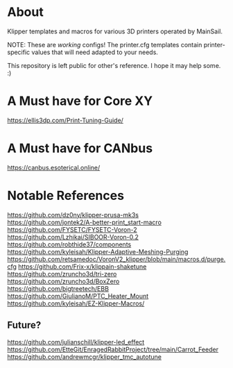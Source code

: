 # About
Klipper templates and macros for various 3D printers operated by MainSail.

NOTE: These are *working* configs! The printer.cfg templates contain printer-specific values that will need adapted to your needs.

This repository is left public for other's reference. I hope it may help some. :)

# A Must have for Core XY
https://ellis3dp.com/Print-Tuning-Guide/

# A Must have for CANbus
https://canbus.esoterical.online/

# Notable References
https://github.com/dz0ny/klipper-prusa-mk3s<br>
https://github.com/jontek2/A-better-print_start-macro<br>
https://github.com/FYSETC/FYSETC-Voron-2<br>
https://github.com/Lzhikai/SIBOOR-Voron-0.2<br>
https://github.com/robthide37/components<br>
https://github.com/kyleisah/Klipper-Adaptive-Meshing-Purging<br>
https://github.com/retsamedoc/VoronV2_klipper/blob/main/macros.d/purge.cfg
https://github.com/Frix-x/klippain-shaketune<br>
https://github.com/zruncho3d/tri-zero<br>
https://github.com/zruncho3d/BoxZero<br>
https://github.com/bigtreetech/EBB<br>
https://github.com/GiulianoM/PTC_Heater_Mount<br>
https://github.com/kyleisah/EZ-Klipper-Macros/

## Future?
https://github.com/julianschill/klipper-led_effect<br>
https://github.com/EtteGit/EnragedRabbitProject/tree/main/Carrot_Feeder<br>
https://github.com/andrewmcgr/klipper_tmc_autotune<br>
